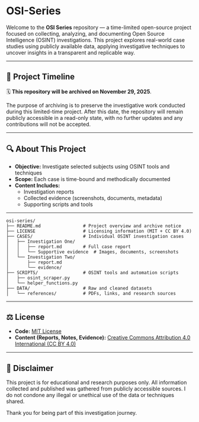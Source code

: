 # OSI-Series

Welcome to the **OSI Series** repository — a time-limited open-source project focused on collecting, analyzing, and documenting Open Source Intelligence (OSINT) investigations. This project explores real-world case studies using publicly available data, applying investigative techniques to uncover insights in a transparent and replicable way.

---

## 📅 Project Timeline

🗓️ **This repository will be archived on November 29, 2025**.

The purpose of archiving is to preserve the investigative work conducted during this limited-time project. After this date, the repository will remain publicly accessible in a read-only state, with no further updates and any contributions will not be accepted.

---

## 🔍 About This Project

- **Objective:** Investigate selected subjects using OSINT tools and techniques
- **Scope:** Each case is time-bound and methodically documented
- **Content Includes:**
  - Investigation reports
  - Collected evidence (screenshots, documents, metadata)
  - Supporting scripts and tools

---
```
osi-series/
├── README.md                # Project overview and archive notice
├── LICENSE                  # Licensing information (MIT + CC BY 4.0)
├── CASES/                   # Individual OSINT investigation cases
│   ├── Investigation One/
│   │   ├── report.md        # Full case report
│   │   └── Supportive evidence  # Images, documents, screenshots
│   └── Investigation Two/
│       ├── report.md
│       └── evidence/
├── SCRIPTS/                 # OSINT tools and automation scripts
│   ├── osint_scraper.py
│   └── helper_functions.py
├── DATA/                    # Raw and cleaned datasets
│   └── references/          # PDFs, links, and research sources
```

---

## ⚖️ License

- **Code:** [MIT License](LICENSE)
- **Content (Reports, Notes, Evidence):** [Creative Commons Attribution 4.0 International (CC BY 4.0)](https://creativecommons.org/licenses/by/4.0/)

---

## 🧾 Disclaimer

This project is for educational and research purposes only. All information collected and published was gathered from publicly accessible sources. I do not condone any illegal or unethical use of the data or techniques shared.

Thank you for being part of this investigation journey.
